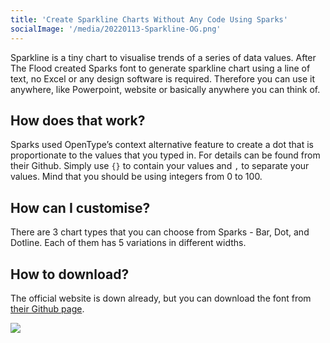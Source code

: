 ```yaml
---
title: 'Create Sparkline Charts Without Any Code Using Sparks'
socialImage: '/media/20220113-Sparkline-OG.png'
---
```


Sparkline is a tiny chart to visualise trends of a series of data values. After The Flood created Sparks font to generate sparkline chart using a line of text, no Excel or any design software is required. Therefore you can use it anywhere, like Powerpoint, website or basically anywhere you can think of.

## How does that work?

Sparks used OpenType’s context alternative feature to create a dot that is proportionate to the values that you typed in. For details can be found from their Github. Simply use `{}` to contain your values and `,` to separate your values. Mind that you should be using integers from 0 to 100.

## How can I customise?

There are 3 chart types that you can choose from Sparks - Bar, Dot, and Dotline. Each of them has 5 variations in different widths.

## How to download?

The official website is down already, but you can download the font from [their Github page](https://github.com/aftertheflood/sparks).

![](/media/20220111-Sparks-02.png)

